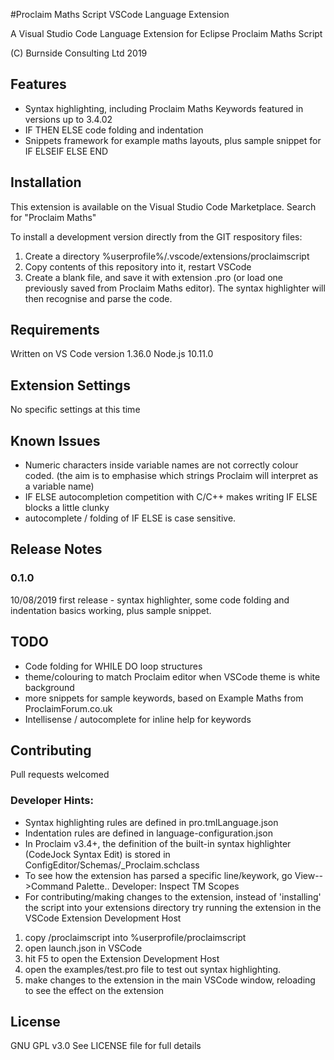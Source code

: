 #Proclaim Maths Script VSCode Language Extension

A Visual Studio Code Language Extension
for Eclipse Proclaim Maths Script

(C)  Burnside Consulting Ltd 2019

## Features

* Syntax highlighting, including Proclaim Maths Keywords featured in versions up to 3.4.02
* IF THEN ELSE code folding and indentation
* Snippets framework for example maths layouts, plus sample snippet for IF ELSEIF ELSE END


## Installation

This extension is available on the Visual Studio Code Marketplace.
Search for "Proclaim Maths"

To install a development version directly from the GIT respository files:
1. Create a directory  %userprofile%/.vscode/extensions/proclaimscript
2. Copy contents of this repository into it, restart VSCode
3. Create a blank file, and save it with extension .pro (or load one previously saved from Proclaim Maths editor). The syntax highlighter will then recognise and parse the code.

## Requirements

Written on VS Code version 1.36.0 Node.js 10.11.0

## Extension Settings

No specific settings at this time

## Known Issues

* Numeric characters inside variable names are not correctly colour coded. (the aim is to emphasise which strings Proclaim will interpret as a variable name)
* IF ELSE autocompletion competition with C/C++ makes writing IF ELSE blocks a little clunky
* autocomplete / folding of IF ELSE is case sensitive.

## Release Notes

### 0.1.0 
10/08/2019 first release - syntax highlighter, some code folding and indentation basics working, plus sample snippet.

## TODO
* Code folding for WHILE DO loop structures
* theme/colouring to match Proclaim editor when VSCode theme is white background
* more snippets for sample keywords, based on Example Maths from ProclaimForum.co.uk
* Intellisense / autocomplete for inline help for keywords


## Contributing
Pull requests welcomed

### Developer Hints:
* Syntax highlighting rules are defined in pro.tmlLanguage.json
* Indentation rules are defined in language-configuration.json
* In Proclaim v3.4+, the definition of the built-in syntax highlighter (CodeJock Syntax Edit) is stored in ConfigEditor/Schemas/_Proclaim.schclass
* To see how the extension has parsed a specific line/keywork, go View-->Command Palette.. Developer: Inspect TM Scopes
* For contributing/making changes to the extension, instead of 'installing' the script into your extensions directory try running the extension in the VSCode Extension Development Host 
1. copy /proclaimscript into %userprofile/proclaimscript
2. open launch.json in VSCode
3. hit F5 to open the Extension Development Host
4. open the examples/test.pro file to test out syntax highlighting. 
5. make changes to the extension in the main VSCode window, reloading to see the effect on the extension

## License
GNU GPL v3.0 
See LICENSE file for full details

